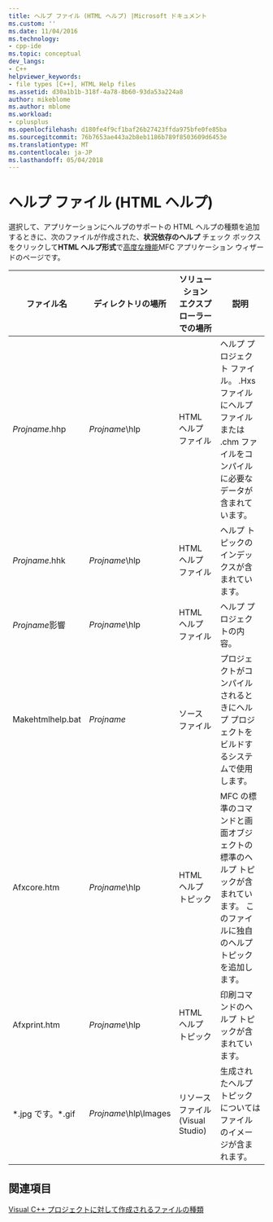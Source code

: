 ```yaml
---
title: ヘルプ ファイル (HTML ヘルプ) |Microsoft ドキュメント
ms.custom: ''
ms.date: 11/04/2016
ms.technology:
- cpp-ide
ms.topic: conceptual
dev_langs:
- C++
helpviewer_keywords:
- file types [C++], HTML Help files
ms.assetid: d30a1b1b-318f-4a78-8b60-93da53a224a8
author: mikeblome
ms.author: mblome
ms.workload:
- cplusplus
ms.openlocfilehash: d180fe4f9cf1baf26b27423ffda975bfe0fe85ba
ms.sourcegitcommit: 76b7653ae443a2b8eb1186b789f8503609d6453e
ms.translationtype: MT
ms.contentlocale: ja-JP
ms.lasthandoff: 05/04/2018
---
```

# <a name="help-files-html-help"></a>ヘルプ ファイル (HTML ヘルプ)
選択して、アプリケーションにヘルプのサポートの HTML ヘルプの種類を追加するときに、次のファイルが作成された、**状況依存のヘルプ** チェック ボックスをクリックして**HTML ヘルプ形式**で[高度な機能](../mfc/reference/advanced-features-mfc-application-wizard.md)MFC アプリケーション ウィザードのページです。  
  
|ファイル名|ディレクトリの場所|ソリューション エクスプローラーでの場所|説明|  
|---------------|------------------------|--------------------------------|-----------------|  
|*Projname*.hhp|*Projname*\hlp|HTML ヘルプ ファイル|ヘルプ プロジェクト ファイル。 .Hxs ファイルにヘルプ ファイルまたは .chm ファイルをコンパイルに必要なデータが含まれています。|  
|*Projname*.hhk|*Projname*\hlp|HTML ヘルプ ファイル|ヘルプ トピックのインデックスが含まれています。|  
|*Projname*影響|*Projname*\hlp|HTML ヘルプ ファイル|ヘルプ プロジェクトの内容。|  
|Makehtmlhelp.bat|*Projname*|ソース ファイル|プロジェクトがコンパイルされるときにヘルプ プロジェクトをビルドするシステムで使用します。|  
|Afxcore.htm|*Projname*\hlp|HTML ヘルプ トピック|MFC の標準のコマンドと画面オブジェクトの標準のヘルプ トピックが含まれています。 このファイルに独自のヘルプ トピックを追加します。|  
|Afxprint.htm|*Projname*\hlp|HTML ヘルプ トピック|印刷コマンドのヘルプ トピックが含まれています。|  
|*.jpg です。\*.gif|*Projname*\hlp\Images|リソース ファイル (Visual Studio)|生成されたヘルプ トピックについてはファイルのイメージが含まれます。|  
  
## <a name="see-also"></a>関連項目  
 [Visual C++ プロジェクトに対して作成されるファイルの種類](../ide/file-types-created-for-visual-cpp-projects.md)